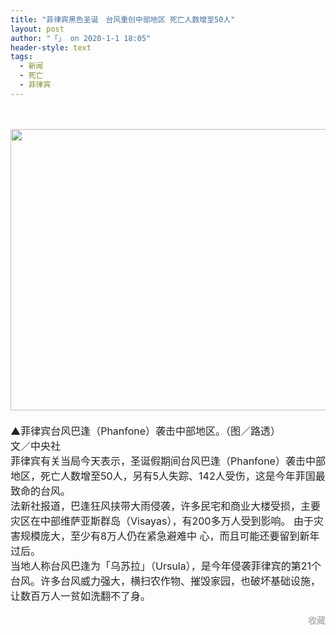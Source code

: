 ```yaml
---
title: "菲律宾黑色圣诞　台风重创中部地区 死亡人数增至50人"
layout: post
author: "「」 on 2020-1-1 18:05"
header-style: text
tags:
  - 新闻
  - 死亡
  - 菲律宾
---
```


<head></head>
<body>
 <br> 
 <br> 
 <font style="color:rgb(34, 34, 34)"><font face="&amp;quot"><font style="font-size:16px"><img width="600" height="450" src="http://p1.pstatp.com/large/pgc-image/cb9fd5d7a128477f84cd3f80f3b4f433"><br> <br> 
    <div align="left">
      ▲菲律宾台风巴逢（Phanfone）袭击中部地区。（图／路透） 
    </div> 
    <div align="left">
      文／中央社 
    </div> 
    <div align="left">
      菲律宾有关当局今天表示，圣诞假期间台风巴逢（Phanfone）袭击中部地区，死亡人数增至50人，另有5人失踪、142人受伤，这是今年菲国最致命的台风。 
    </div> 
    <div align="left">
      法新社报道，巴逢狂风挟带大雨侵袭，许多民宅和商业大楼受损，主要灾区在中部维萨亚斯群岛（Visayas），有200多万人受到影响。 由于灾害规模庞大，至少有8万人仍在紧急避难中 心，而且可能还要留到新年过后。 
    </div> 
    <div align="left">
      当地人称台风巴逢为「乌苏拉」（Ursula），是今年侵袭菲律宾的第21个台风。许多台风威力强大，横扫农作物、摧毁家园，也破坏基础设施，让数百万人一贫如洗翻不了身。 
    </div></font></font></font>
 <br> 
 <font style="color:rgb(101, 113, 128)"><font face="&amp;quot"><font style="font-size:12px"><span style="float:right;margin-left:5px"><font style="color:rgb(202, 202, 202)"></font><font style="color:rgb(153, 153, 153)"><font style="font-size:14px">收藏</font></font><br> </span><br> </font></font></font>
 <br> 
 <br>
</body>


